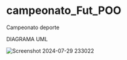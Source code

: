 # campeonato_Fut_POO
Campeonato deporte


DIAGRAMA UML

![Screenshot 2024-07-29 233022](https://github.com/user-attachments/assets/ce05ad41-5274-4a96-a534-7f0c1b76fb87)
